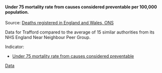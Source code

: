 #### Under 75 mortality rate from causes considered preventable per 100,000 population.

Source: <a href="https://www.ons.gov.uk/peoplepopulationandcommunity/birthsdeathsandmarriages/deaths/datasets/deathsregisteredinenglandandwalesseriesdrreferencetables" target="_blank">Deaths registered in England and Wales, ONS</a>

Data for Trafford compared to the average of 15 similar authorities from its NHS England Near Neighbour Peer Group.
 
Indicator:

* <a href="https://fingertips.phe.org.uk/search/93721#page/6/gid" target="_blank"> Under 75 mortality rate from causes considered preventable </a>

<a href="https://www.trafforddatalab.io/corporate_plan/data/health/mortality_rate.csv" aria-label="Download the data" class="downloadButton" target="_blank" download>Data <span class="fas fa-download"></span></a>
